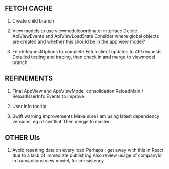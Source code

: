 FETCH CACHE
-----------
1. Create child branch

2. View models to use viewmodelcoordinator interface
   Delete ApiViewEvents and ApiViewLoadState
   Consider where global objects are created and whether this should be in the app view model?

3. FetchRequestOptions to complete
   Fetch client updates to API requests
   Detailed testing and tracing, then check in and merge to viewmodel branch

REFINEMENTS
-----------
1. Final AppView and AppViewModel consolidation
   ReloadMain / ReloadUserInfo Events to improve

2. User info tooltip

3. Swift warning improvements
   Make sure I am using latest dependency versions, eg of swiftlint
   Then merge to master

OTHER UIs
---------
1. Avoid resetting data on every load
   Perhaps I get away with this in React due to a lack of immediate publishing
   Also review usage of companyId in transactions view model, for consistency

